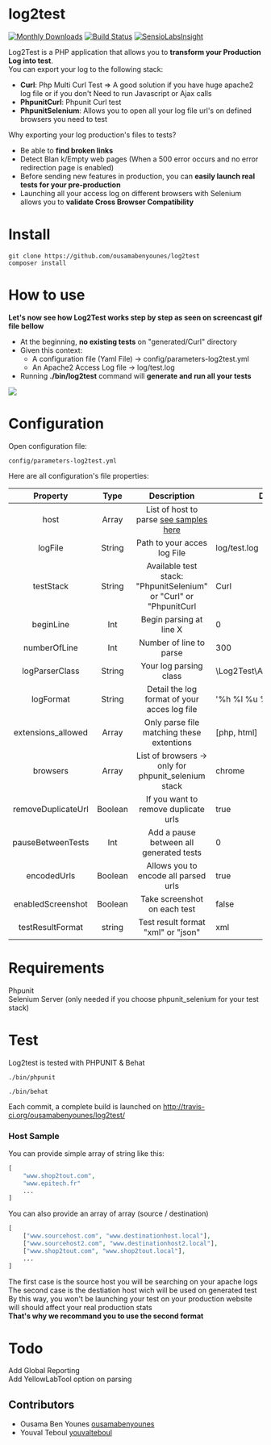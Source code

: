 # log2test

[![Monthly Downloads](https://poser.pugx.org/ousamabenyounes/log2test/d/monthly.png)](https://packagist.org/packages/ousamabenyounes/log2test)  [![Build Status](https://travis-ci.org/ousamabenyounes/log2test.svg?branch=dev)](https://travis-ci.org/ousamabenyounes/log2test) [![SensioLabsInsight](https://insight.sensiolabs.com/projects/d9e3c01e-7bea-4705-8b0b-f6273dac5b09/mini.png)](https://insight.sensiolabs.com/projects/d9e3c01e-7bea-4705-8b0b-f6273dac5b09)

Log2Test is a PHP application that allows you to **transform your Production Log into test**.  
You can export your log to the following stack:  
- **Curl**: Php Multi Curl Test => A good solution if you have huge apache2 log file or if you don't Need to run Javascript or Ajax calls  
- **PhpunitCurl**:  Phpunit Curl test   
- **PhpunitSelenium**: Allows you to open all your log file url's on defined browsers you need to test  

Why exporting your log production's files to tests?

- Be able to **find broken links**  
- Detect Blan   k/Empty web pages (When a 500 error occurs and no error redirection page is enabled)
- Before sending new features in production, you can **easily launch real tests for your pre-production**  
- Launching all your access log on different browsers with Selenium allows you to **validate Cross Browser Compatibility**  

# Install

```
git clone https://github.com/ousamabenyounes/log2test 
composer install
```

# How to use

**Let's now see how Log2Test works step by step as seen on screencast gif file bellow**
- At the beginning, **no existing tests** on "generated/Curl" directory
- Given this context:  
  - A configuration file (Yaml File) -> config/parameters-log2test.yml   
  - An Apache2 Access Log file -> log/test.log   
- Running **./bin/log2test** command will **generate and run all your tests**  

<img src="web/img/log2testCurl.gif"></img>

# Configuration

Open configuration file:  

```
config/parameters-log2test.yml 
```


Here are all configuration's file properties:

| Property | Type | Description | Default | 
|:----------:|:-------------:|:-------------:|---------------|
| host | Array | List of host to parse [see samples here](#host-sample) | |
| logFile | String | Path to your acces log File | log/test.log |
| testStack | String | Available test stack: "PhpunitSelenium" or "Curl" or "PhpunitCurl | Curl |
| beginLine | Int | Begin parsing at line X | 0 |
| numberOfLine | Int | Number of line to parse | 300 |
| logParserClass | String | Your log parsing class | \Log2Test\Apache2LogParser |
| logFormat | String | Detail the log format of your acces log file | '%h %l %u %t \"%r\" %>s %b' |
| extensions_allowed | Array | Only parse file matching these extentions | [php, html] |
| browsers | Array | List of browsers -> only for phpunit_selenium stack | chrome |  
| removeDuplicateUrl | Boolean | If you want to remove duplicate urls | true |
| pauseBetweenTests | Int | Add a pause between all generated tests | 0 |
| encodedUrls | Boolean | Allows you to encode all parsed urls | true |
| enabledScreenshot | Boolean | Take screenshot on each test | false |
| testResultFormat | string | Test result format "xml" or "json" | xml |




# Requirements
Phpunit  
Selenium Server (only needed if you choose phpunit_selenium for your test stack)  


# Test
Log2test is tested with PHPUNIT & Behat

```
./bin/phpunit 

./bin/behat
```

Each commit, a complete build is launched on http://travis-ci.org/ousamabenyounes/log2test/

### Host Sample

You can provide simple array of string like this:

```php
[
    "www.shop2tout.com",
    "www.epitech.fr"
    ...
]
```

You can also provide an array of array (source / destination) 

```php
[
    ["www.sourcehost.com", "www.destinationhost.local"],
    ["www.sourcehost2.com", "www.destinationhost2.local"],
    ["www.shop2tout.com", "www.shop2tout.local"],
    ...
]
```

The first case is the source host you will be searching on your apache logs  
The second case is the destiation host wich will be used on generated test  
By this way, you won't be launching your test on your production website will should affect your real production stats  
**That's why we recommand you to use the second format**

# Todo
Add Global Reporting  
Add YellowLabTool option on parsing  

## Contributors
- Ousama Ben Younes [ousamabenyounes](https://github.com/ousamabenyounes)
- Youval Teboul [youvalteboul](https://github.com/youvalteboul)

